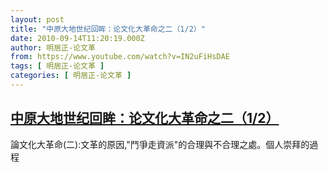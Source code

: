 ```yaml
---
layout: post
title: "中原大地世纪回眸：论文化大革命之二（1/2）"
date: 2010-09-14T11:20:19.000Z
author: 明居正-论文革
from: https://www.youtube.com/watch?v=IN2uFiHsDAE
tags: [ 明居正-论文革 ]
categories: [ 明居正-论文革 ]
---
```

<!--1284463219000-->
[中原大地世纪回眸：论文化大革命之二（1/2）](https://www.youtube.com/watch?v=IN2uFiHsDAE)
------

<div>
論文化大革命(二):文革的原因,"鬥爭走資派"的合理與不合理之處。個人崇拜的過程
</div>
